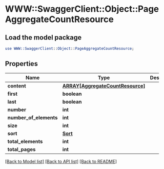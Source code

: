 # WWW::SwaggerClient::Object::PageAggregateCountResource

## Load the model package
```perl
use WWW::SwaggerClient::Object::PageAggregateCountResource;
```

## Properties
Name | Type | Description | Notes
------------ | ------------- | ------------- | -------------
**content** | [**ARRAY[AggregateCountResource]**](AggregateCountResource.md) |  | [optional] 
**first** | **boolean** |  | [optional] 
**last** | **boolean** |  | [optional] 
**number** | **int** |  | [optional] 
**number_of_elements** | **int** |  | [optional] 
**size** | **int** |  | [optional] 
**sort** | [**Sort**](Sort.md) |  | [optional] 
**total_elements** | **int** |  | [optional] 
**total_pages** | **int** |  | [optional] 

[[Back to Model list]](../README.md#documentation-for-models) [[Back to API list]](../README.md#documentation-for-api-endpoints) [[Back to README]](../README.md)


